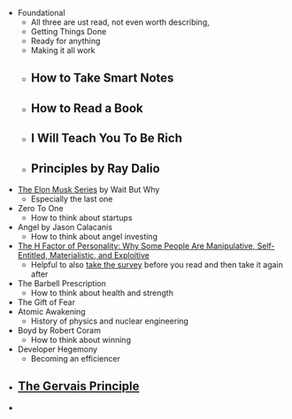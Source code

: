 - Foundational
	- All three are ust read, not even worth describing,
	 - Getting Things Done
	 - Ready for anything
	 - Making it all work
	 - How to Take Smart Notes
		 - 
	 - How to Read a Book
		 - 
	 - I Will Teach You To Be Rich
		 - 
	 - Principles by Ray Dalio
		 - 
 - [The Elon Musk Series](https://waitbutwhy.com/2017/03/elon-musk-post-series.html) by Wait But Why
	 - Especially the last one
 - Zero To One
	 - How to think about startups
 - Angel by Jason Calacanis
	 - How to think about angel investing
 - [The H Factor of Personality: Why Some People Are Manipulative, Self-Entitled, Materialistic, and Exploitive](https://www.amazon.com/dp/B00DV3LRY6/ref=dp-kindle-redirect?_encoding=UTF8&btkr=1)
	 - Helpful to also [take the survey](https://hexaco.org/hexaco-online) before you read and then take it again after
 - The Barbell Prescription
	- How to think about health and strength
 - The Gift of Fear
 - Atomic Awakening
	 - History of physics and nuclear engineering
 - Boyd by Robert Coram
	 - How to think about winning
 - Developer Hegemony
	 - Becoming an efficiencer 
 - [The Gervais Principle](https://www.ribbonfarm.com/2009/10/07/the-gervais-principle-or-the-office-according-to-the-office/)
	 - 
 - 

<!--stackedit_data:
eyJoaXN0b3J5IjpbODQ1MDA0ODI1LDE3MjM5OTM5MSwxNDE3OD
c0OTIyXX0=
-->